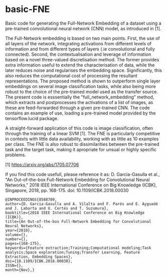 # basic-FNE

Basic code for generating the Full-Network Embedding of a dataset using a pre-trained convolutional neural network (CNN) model, as introduced in [1].

The Full-Network embedding is based on two main points. First, the use of all layers of the network, integrating activations from different levels of information and from different types of layers (.ie convolutional and fully connected). Second, the contextualisation and leverage of information based on a novel three-valued discretisation method. The former provides extra information useful to extend the characterisation of data, while the later reduces noise and regularises the embedding space. Significantly, this also reduces the computational cost of processing the resultant representations. The proposed method is shown to outperform single layer embeddings on several image classification tasks, while also being more robust to the choice of the pre-trained model used as the transfer source.
The present code is esssentially the "full_network_embedding" method, which extracts and postprocesses the activations of a list of images, as these are feed-forwarded through a given pre-trained CNN.
The code contains an example of use, loading a pre-trained model provided by the tensorflow.lucid package.

A straight-forward application of this code is image classification, often through the training of a linear SVM [1]. The FNE is particularly competitive in contexts with little data availability, working with as little as 10 examples per class. The FNE is also robust to dissimilarities between the pre-trained task and the target task, making it apropriate for unsual or highly specific problems.

[1] https://arxiv.org/abs/1705.07706

If you find this code usefull, please reference it as:
D. Garcia-Gasulla et al., "An Out-of-the-box Full-Network Embedding for Convolutional Neural Networks," 2018 IEEE International Conference on Big Knowledge (ICBK), Singapore, 2018, pp. 168-175.
doi: 10.1109/ICBK.2018.00030

```
@INPROCEEDINGS{8588789,
author={D. Garcia-Gasulla and A. Vilalta and F. Parés and E. Ayguadé and J. Labarta and U. Cortés and T. Suzumura},
booktitle={2018 IEEE International Conference on Big Knowledge (ICBK)},
title={An Out-of-the-box Full-Network Embedding for Convolutional Neural Networks},
year={2018},
volume={},
number={},
pages={168-175},
keywords={Feature extraction;Training;Computational modeling;Task analysis;Space exploration;Tuning;Transfer Learning, Feature Extraction, Embedding Spaces},
doi={10.1109/ICBK.2018.00030},
ISSN={},
month={Nov},}
```

